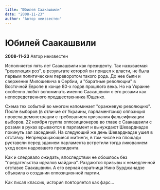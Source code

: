 ```yaml
---
title: "Юбилей Саакашвили"
date: "2008-11-23"
author: "Автор неизвестен"
---
```


# Юбилей Саакашвили

**2008-11-23** Автор неизвестен

Исполняется пять лет Саакашвили как президенту. Так называемая "революция роз", в результате которой он пришел к власти, не была первым политическим переворотом такого рода. До нее были и свержение Милошевича в Сербии, и "баратные революции" в Восточной Европе в конце 80-х годов прошлого века. Но на Украине особенно любят вспоминать именно Саакашвили с его розами как непосредственного предшественника Ющенко.

Схема тех событий во многом напоминает "оранжевую революцию". После выборов (в отличие от Украины, парламентских) оппозиция провела демонстрации с требованием признания фальсификации выборов. 22 ноября группа оппозиционеров во главе с Саакашвили с розами в руках врываются в парламент и вынуждают Шеварднадзе покинуть зал заседаний. На следующий же день Шеварднадзе ушел в отставку. Непрекращающиеся митинги, в том числе на площади руставели перед зданием парламента встретили тогда ликованием уход всем надоевшего президента.

Как и следовало ожидать, впоследствии не обошлось без "предательства идеалов майдана". Раздаются призывы к немедленной отставке Саакашвили. А его верная соратница Нино Бурджанадзе объявила о создании оппозиционной партии.

Как писал классик, история повторяется как фарс...